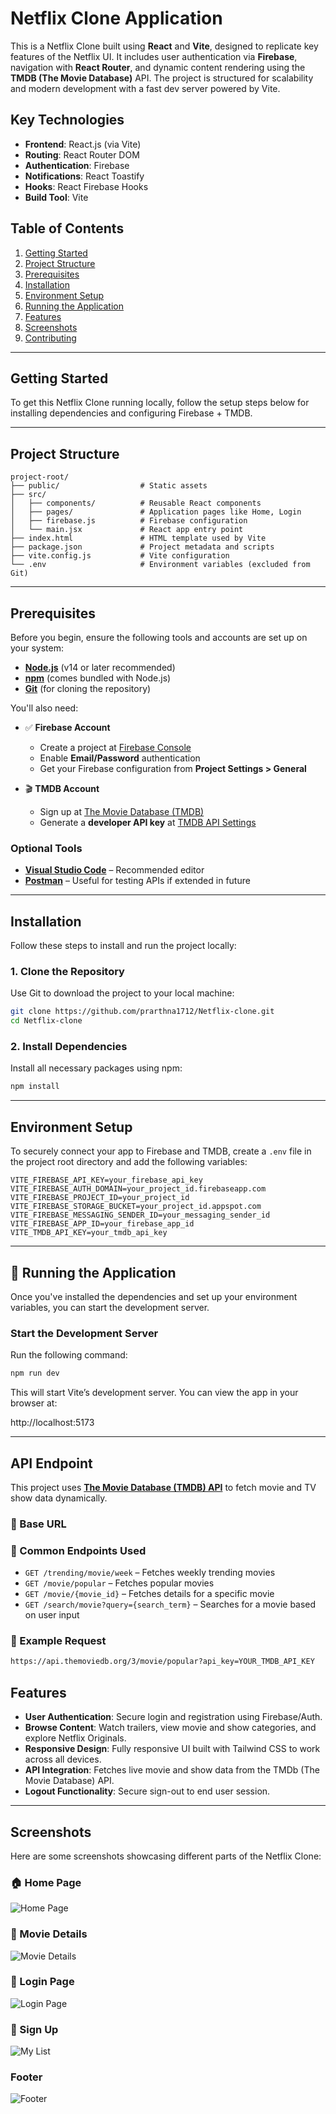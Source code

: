 # Netflix Clone Application

This is a Netflix Clone built using **React** and **Vite**, designed to replicate key features of the Netflix UI. It includes user authentication via **Firebase**, navigation with **React Router**, and dynamic content rendering using the **TMDB (The Movie Database)** API. The project is structured for scalability and modern development with a fast dev server powered by Vite.

## Key Technologies

- **Frontend**: React.js (via Vite)
- **Routing**: React Router DOM
- **Authentication**: Firebase
- **Notifications**: React Toastify
- **Hooks**: React Firebase Hooks
- **Build Tool**: Vite

## Table of Contents

1. [Getting Started](#getting-started)
2. [Project Structure](#project-structure)
3. [Prerequisites](#prerequisites)
4. [Installation](#installation)
5. [Environment Setup](#environment-setup)
6. [Running the Application](#running-the-application)
7. [Features](#features)
8. [Screenshots](#screenshots)
9. [Contributing](#contributing)

---

## Getting Started

To get this Netflix Clone running locally, follow the setup steps below for installing dependencies and configuring Firebase + TMDB.

---

## Project Structure

```plaintext
project-root/
├── public/                  # Static assets
├── src/
│   ├── components/          # Reusable React components
│   ├── pages/               # Application pages like Home, Login
│   ├── firebase.js          # Firebase configuration
│   └── main.jsx             # React app entry point
├── index.html               # HTML template used by Vite
├── package.json             # Project metadata and scripts
├── vite.config.js           # Vite configuration
└── .env                     # Environment variables (excluded from Git)
```

---

## Prerequisites

Before you begin, ensure the following tools and accounts are set up on your system:

- **[Node.js](https://nodejs.org/)** (v14 or later recommended)
- **[npm](https://www.npmjs.com/)** (comes bundled with Node.js)
- **[Git](https://git-scm.com/)** (for cloning the repository)

You'll also need:

- ✅ **Firebase Account**

  - Create a project at [Firebase Console](https://console.firebase.google.com/)
  - Enable **Email/Password** authentication
  - Get your Firebase configuration from **Project Settings > General**

- 🎬 **TMDB Account**
  - Sign up at [The Movie Database (TMDB)](https://www.themoviedb.org/)
  - Generate a **developer API key** at [TMDB API Settings](https://www.themoviedb.org/settings/api)

### Optional Tools

- **[Visual Studio Code](https://code.visualstudio.com/)** – Recommended editor
- **[Postman](https://www.postman.com/)** – Useful for testing APIs if extended in future

---

## Installation

Follow these steps to install and run the project locally:

### 1. Clone the Repository

Use Git to download the project to your local machine:

```bash
git clone https://github.com/prarthna1712/Netflix-clone.git
cd Netflix-clone
```

### 2. Install Dependencies

Install all necessary packages using npm:

```bash
npm install
```

---

## Environment Setup

To securely connect your app to Firebase and TMDB, create a `.env` file in the project root directory and add the following variables:

```env
VITE_FIREBASE_API_KEY=your_firebase_api_key
VITE_FIREBASE_AUTH_DOMAIN=your_project_id.firebaseapp.com
VITE_FIREBASE_PROJECT_ID=your_project_id
VITE_FIREBASE_STORAGE_BUCKET=your_project_id.appspot.com
VITE_FIREBASE_MESSAGING_SENDER_ID=your_messaging_sender_id
VITE_FIREBASE_APP_ID=your_firebase_app_id
VITE_TMDB_API_KEY=your_tmdb_api_key
```

---

## 🚀 Running the Application

Once you've installed the dependencies and set up your environment variables, you can start the development server.

### Start the Development Server

Run the following command:

```bash
npm run dev
```

This will start Vite’s development server. You can view the app in your browser at:

http://localhost:5173

---

## API Endpoint

This project uses **[The Movie Database (TMDB) API](https://developer.themoviedb.org/docs)** to fetch movie and TV show data dynamically.

### 🔹 Base URL

### 🔹 Common Endpoints Used

- `GET /trending/movie/week` – Fetches weekly trending movies
- `GET /movie/popular` – Fetches popular movies
- `GET /movie/{movie_id}` – Fetches details for a specific movie
- `GET /search/movie?query={search_term}` – Searches for a movie based on user input

### 🔹 Example Request

```bash
https://api.themoviedb.org/3/movie/popular?api_key=YOUR_TMDB_API_KEY
```

## Features

- **User Authentication**: Secure login and registration using Firebase/Auth.
- **Browse Content**: Watch trailers, view movie and show categories, and explore Netflix Originals.
- **Responsive Design**: Fully responsive UI built with Tailwind CSS to work across all devices.
- **API Integration**: Fetches live movie and show data from the TMDb (The Movie Database) API.
- **Logout Functionality**: Secure sign-out to end user session.

---

## Screenshots

Here are some screenshots showcasing different parts of the Netflix Clone:

### 🏠 Home Page

![Home Page](./public/screenshots/Home.png)

### 📄 Movie Details

![Movie Details](./public/screenshots/MovieCards.png)

### 🔐 Login Page

![Login Page](./public/screenshots/Login.png)

### 📄 Sign Up

![My List](./public/screenshots/Signup.png)

### Footer

![Footer](./public/screenshots/Footer.png)
